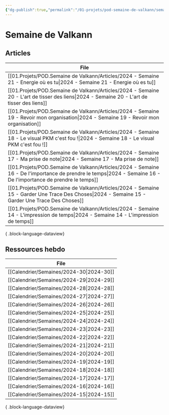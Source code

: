 ```yaml
---
{"dg-publish":true,"permalink":"/01-projets/pod-semaine-de-valkann/semaine-de-valkann/","title":"Semaine de Valkann","tags":["gardenEntry"]}
---
```



# Semaine de Valkann

## Articles

| File                                                                                                                                                               |
| ------------------------------------------------------------------------------------------------------------------------------------------------------------------ |
| [[01.Projets/POD.Semaine de Valkann/Articles/2024 - Semaine 21 - Energie où es tu\|2024 - Semaine 21 - Energie où es tu]]                                       |
| [[01.Projets/POD.Semaine de Valkann/Articles/2024 - Semaine 20 - L'art de tisser des liens\|2024 - Semaine 20 - L'art de tisser des liens]]                     |
| [[01.Projets/POD.Semaine de Valkann/Articles/2024 - Semaine 19 - Revoir mon organisation\|2024 - Semaine 19 - Revoir mon organisation]]                         |
| [[01.Projets/POD.Semaine de Valkann/Articles/2024 - Semaine 18 - Le visual PKM c'est fou !\|2024 - Semaine 18 - Le visual PKM c'est fou !]]                     |
| [[01.Projets/POD.Semaine de Valkann/Articles/2024 - Semaine 17 - Ma prise de note\|2024 - Semaine 17 - Ma prise de note]]                                       |
| [[01.Projets/POD.Semaine de Valkann/Articles/2024 - Semaine 16 - De l'importance de prendre le temps\|2024 - Semaine 16 - De l'importance de prendre le temps]] |
| [[01.Projets/POD.Semaine de Valkann/Articles/2024 - Semaine 15 - Garder Une Trace Des Choses\|2024 - Semaine 15 - Garder Une Trace Des Choses]]                 |
| [[01.Projets/POD.Semaine de Valkann/Articles/2024 - Semaine 14 - L'impression de temps\|2024 - Semaine 14 - L'impression de temps]]                             |

{ .block-language-dataview}

## Ressources hebdo

| File                                        |
| ------------------------------------------- |
| [[Calendrier/Semaines/2024-30\|2024-30]] |
| [[Calendrier/Semaines/2024-29\|2024-29]] |
| [[Calendrier/Semaines/2024-28\|2024-28]] |
| [[Calendrier/Semaines/2024-27\|2024-27]] |
| [[Calendrier/Semaines/2024-26\|2024-26]] |
| [[Calendrier/Semaines/2024-25\|2024-25]] |
| [[Calendrier/Semaines/2024-24\|2024-24]] |
| [[Calendrier/Semaines/2024-23\|2024-23]] |
| [[Calendrier/Semaines/2024-22\|2024-22]] |
| [[Calendrier/Semaines/2024-21\|2024-21]] |
| [[Calendrier/Semaines/2024-20\|2024-20]] |
| [[Calendrier/Semaines/2024-19\|2024-19]] |
| [[Calendrier/Semaines/2024-18\|2024-18]] |
| [[Calendrier/Semaines/2024-17\|2024-17]] |
| [[Calendrier/Semaines/2024-16\|2024-16]] |
| [[Calendrier/Semaines/2024-15\|2024-15]] |

{ .block-language-dataview}
